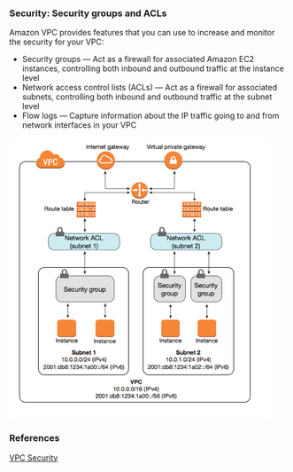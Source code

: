 

### Security: Security groups and ACLs
Amazon VPC provides features that you can use to increase and monitor the security for your VPC:

* Security groups — Act as a firewall for associated Amazon EC2 instances, controlling both inbound and outbound traffic at the instance level
* Network access control lists (ACLs) — Act as a firewall for associated subnets, controlling both inbound and outbound traffic at the subnet level
* Flow logs — Capture information about the IP traffic going to and from network interfaces in your VPC

![security-diagram](../images/2018/security-diagram.png)<br/>




### References
[VPC Security](https://docs.aws.amazon.com/AmazonVPC/latest/UserGuide/VPC_Security.html)<br/>


[]()<br/>


[]()<br/>


[]()<br/>


[]()<br/>


[]()<br/>
